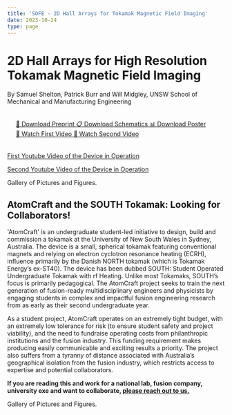 ```yaml
---
title: 'SOFE - 2D Hall Arrays for Tokamak Magnetic Field Imaging'
date: 2023-10-24
type: page
---
```


# 2D Hall Arrays for High Resolution Tokamak Magnetic Field Imaging

By Samuel Shelton, Patrick Burr and Will Midgley, UNSW School of Mechanical and Manufacturing Engineering

<div style="max-width: 800px; margin: 0 auto; padding: 20px; font-family: -apple-system, BlinkMacSystemFont, 'Segoe UI', system-ui, sans-serif;">
    
  <!-- Row 1: PDF Downloads -->
  <div class="text-center my-4">
      <a class="btn btn-primary" href="demo.pdf" download="HallArray_preprint_SOFE25.pdf">
          📄 Download Preprint
      </a>
      <a class="btn btn-primary" href="demo.pdf" download="HallArray_schematics_SOFE25.pdf">
          📋 Download Schematics
      </a>
      <a class="btn btn-primary" href="demo.pdf" download="HallArray_poster_SOFE25.pdf">
          📊 Download Poster
      </a>
  </div>

  <!-- Row 2: YouTube Videos -->
  <div class="text-center my-4">
      <a class="btn btn-secondary" href="https://youtu.be/roVHeTKtLwU" target="_blank">
          🎥 Watch First Video
      </a>
      <a class="btn btn-secondary" href="https://youtu.be/roVHeTKtLwU" target="_blank">
          🎥 Watch Second Video
      </a>
  </div>
</div>

[First Youtube Video of the Device in Operation](https://youtu.be/roVHeTKtLwU)

[Second Youtube Video of the Device in Operation](https://youtu.be/roVHeTKtLwU)

Gallery of Pictures and Figures.

## AtomCraft and the SOUTH Tokamak: Looking for Collaborators!

'AtomCraft' is an undergraduate student-led initiative to design, build and commission a tokamak at the University of New South Wales in Sydney, Australia. The device is a small, spherical tokamak featuring conventional magnets and relying on electron cyclotron resonance heating (ECRH), influence primarily by the Danish NORTH tokamak (which is Tokamak Energy’s ex-ST40). The device has been dubbed SOUTH: Student Operated Undergraduate Tokamak with rf Heating. Unlike most Tokamaks, SOUTH’s focus is primarily pedagogical. The AtomCraft project seeks to train the next generation of fusion-ready multidisciplinary engineers and physicists by engaging students in complex and impactful fusion engineering research from as early as their second undergraduate year.

As a student project, AtomCraft operates on an extremely tight budget, with an extremely low tolerance for risk (to ensure student safety and project viability), and the need to fundraise operating costs from philanthropic institutions and the fusion industry. This funding requirement makes producing easily communicable and exciting results a priority. The project also suffers from a tyranny of distance associated with Australia’s geographical isolation from the fusion industry, which restricts access to expertise and potential collaborators.

**If you are reading this and work for a national lab, fusion company, university exe and want to collaborate, [please reach out to us.](https://linktr.ee/atomcraftunsw)**

Gallery of Pictures and Figures.
